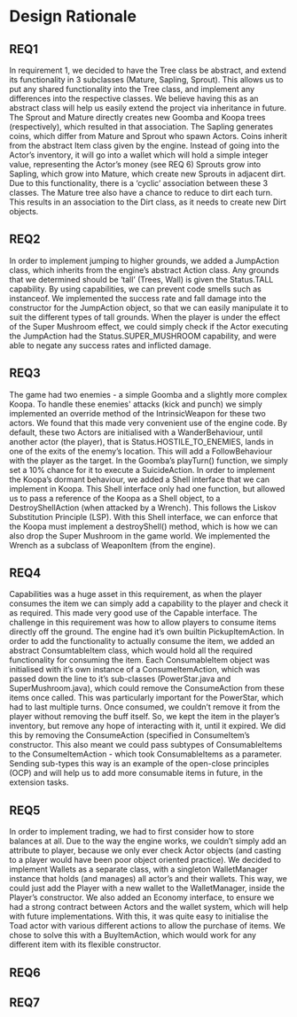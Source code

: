 Design Rationale 
=

REQ1
-

In requirement 1, we decided to have the Tree class be abstract, and extend its functionality in 3 subclasses (Mature, Sapling, Sprout). This allows us to put any shared functionality into the Tree class, and implement any differences into the respective classes. We believe having this as an abstract class will help us easily extend the project via inheritance in future.
The Sprout and Mature directly creates new Goomba and Koopa trees (respectively), which resulted in that association. 
The Sapling generates coins, which differ from Mature and Sprout who spawn Actors. Coins inherit from the abstract Item class given by the engine. Instead of going into the Actor’s inventory, it will go into a wallet which will hold a simple integer value, representing the Actor’s money (see REQ 6)
Sprouts grow into Sapling, which grow into Mature, which create new Sprouts in adjacent dirt. Due to this functionality, there is a ‘cyclic’ association between these 3 classes. 
The Mature tree also have a chance to reduce to dirt each turn. This results in an association to the Dirt class, as it needs to create new Dirt objects.

REQ2
-

In order to implement jumping to higher grounds, we added a JumpAction class, which inherits from the engine’s abstract Action class. Any grounds that we determined should be ‘tall’ (Trees, Wall) is given the Status.TALL capability. By using capabilities, we can prevent code smells such as instanceof. We implemented the success rate and fall damage into the constructor for the JumpAction object, so that we can easily manipulate it to suit the different types of tall grounds.
When the player is under the effect of the Super Mushroom effect, we could simply check if the Actor executing the JumpAction had the Status.SUPER_MUSHROOM capability, and were able to negate any success rates and inflicted damage. 

REQ3
-



The game had two enemies - a simple Goomba and a slightly more complex Koopa.
To handle these enemies' attacks (kick and punch) we simply implemented an override method of the IntrinsicWeapon for these two actors. We found that this made very convenient use of the engine code. By default, these two Actors are initialised with a WanderBehaviour, until another actor (the player), that is Status.HOSTILE_TO_ENEMIES, lands in one of the exits of the enemy’s location. This will add a FollowBehaviour with the player as the target. In the Goomba’s playTurn() function, we simply set a 10% chance for it to execute a SuicideAction.
In order to implement the Koopa’s dormant behaviour, we added a Shell interface that we can implement in Koopa. This Shell interface only had one function, but allowed us to pass a reference of the Koopa as a Shell object, to a DestroyShellAction (when attacked by a Wrench). This follows the Liskov Substitution Principle (LSP). With this Shell interface, we can enforce that the Koopa must implement a destroyShell() method, which is how we can also drop the Super Mushroom in the game world. We implemented the Wrench as a subclass of WeaponItem (from the engine). 

REQ4
-

Capabilities was a huge asset in this requirement, as when the player consumes the item we can simply add a capability to the player and check it as required. This made very good use of the Capable interface.
The challenge in this requirement was how to allow players to consume items directly off the ground. The engine had it’s own builtin PickupItemAction. In order to add the functionality to actually consume the item, we added an abstract ConsumtableItem class, which would hold all the required functionality for consuming the item. Each ConsumableItem object was initialised with it’s own instance of a ConsumeItemAction, which was passed down the line to it’s sub-classes (PowerStar.java and SuperMushroom.java), which could remove the ConsumeAction from these items once called. This was particularly important for the PowerStar, which had to last multiple turns. Once consumed, we couldn’t remove it from the player without removing the buff itself. So, we kept the item in the player’s inventory, but remove any hope of interacting with it, until it expired. We did this by removing the ConsumeAction (specified in ConsumeItem’s constructor. This also meant we could pass subtypes of ConsumableItems to the ConsumeItemAction - which took ConsumableItems as a parameter. Sending sub-types this way is an example of the open-close principles (OCP) and will help us to add more consumable items in future, in the extension tasks.

REQ5
-

In order to implement trading, we had to first consider how to store balances at all. Due to the way the engine works, we couldn’t simply add an attribute to player, because we only ever check Actor objects (and casting to a player would have been poor object oriented practice). We decided to implement Wallets as a separate class, with a singleton WalletManager instance that holds (and manages) all actor’s and their wallets. This way, we could just add the Player with a new wallet to the WalletManager, inside the Player’s constructor. We also added an Economy interface, to ensure we had a strong contract between Actors and the wallet system, which will help with future implementations. With this, it was quite easy to initialise the Toad actor with various different actions to allow the purchase of items. We chose to solve this with a BuyItemAction, which would work for any different item with its flexible constructor.

REQ6
-


REQ7
-

